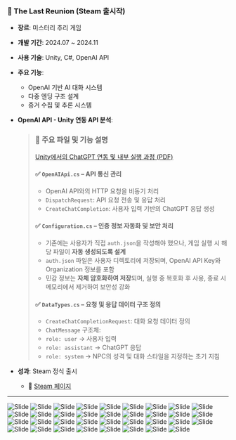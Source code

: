### 🎯 The Last Reunion (Steam 출시작)
- **장르**: 미스터리 추리 게임
- **개발 기간**: 2024.07 ~ 2024.11
- **사용 기술**: Unity, C#, OpenAI API
- **주요 기능**:
  - OpenAI 기반 AI 대화 시스템
  - 다중 엔딩 구조 설계
  - 증거 수집 및 추론 시스템

- **OpenAI API - Unity 연동 API 분석**:
  > ### 🔧 주요 파일 및 기능 설명
  > [Unity에서의 ChatGPT 연동 및 내부 실행 과정 (PDF)](Images/Unity_ChatGPT_Integration_Report.pdf)
  > 
  > #### ✅ `OpenAIApi.cs` – API 통신 관리
  > - OpenAI API와의 HTTP 요청을 비동기 처리
  > - `DispatchRequest`: API 요청 전송 및 응답 처리
  > - `CreateChatCompletion`: 사용자 입력 기반의 ChatGPT 응답 생성
  >
  > #### ✅ `Configuration.cs` – 인증 정보 자동화 및 보안 처리
  > - 기존에는 사용자가 직접 `auth.json`을 작성해야 했으나,
  > 게임 실행 시 해당 파일이 **자동 생성되도록 설계**
  > - `auth.json` 파일은 사용자 디렉토리에 저장되며,
  OpenAI API Key와 Organization 정보를 포함
  > - 민감 정보는 **자체 암호화하여 저장**되며,
  실행 중 복호화 후 사용, 종료 시 메모리에서 제거하여 보안성 강화
  >
  > #### ✅ `DataTypes.cs` – 요청 및 응답 데이터 구조 정의
  > - `CreateChatCompletionRequest`: 대화 요청 데이터 정의
  > - `ChatMessage` 구조체:
  > - `role: user` → 사용자 입력
  > - `role: assistant` → ChatGPT 응답
  > - `role: system` → NPC의 성격 및 대화 스타일을 지정하는 초기 지침

- **성과**: Steam 정식 출시  
  - 🛒 [Steam 페이지](https://store.steampowered.com/app/3600510/The_Last_Reunion/)

---

![Slide](./Images/슬라이드1.JPG)
![Slide](./Images/슬라이드2.JPG)
![Slide](./Images/슬라이드3.JPG)
![Slide](./Images/슬라이드4.JPG)
![Slide](./Images/슬라이드5.JPG)
![Slide](./Images/슬라이드6.JPG)
![Slide](./Images/슬라이드7.JPG)
![Slide](./Images/슬라이드8.JPG)
![Slide](./Images/슬라이드9.JPG)
![Slide](./Images/슬라이드10.JPG)
![Slide](./Images/슬라이드11.JPG)
![Slide](./Images/슬라이드12.JPG)
![Slide](./Images/슬라이드13.JPG)
![Slide](./Images/슬라이드14.JPG)
![Slide](./Images/슬라이드15.JPG)
![Slide](./Images/슬라이드16.JPG)
![Slide](./Images/슬라이드17.JPG)
![Slide](./Images/슬라이드18.JPG)
![Slide](./Images/슬라이드19.JPG)
![Slide](./Images/슬라이드20.JPG)
![Slide](./Images/슬라이드21.JPG)
![Slide](./Images/슬라이드22.JPG)
![Slide](./Images/슬라이드23.JPG)
![Slide](./Images/슬라이드24.JPG)
![Slide](./Images/슬라이드25.JPG)
![Slide](./Images/슬라이드26.JPG)
![Slide](./Images/슬라이드27.JPG)
![Slide](./Images/슬라이드28.JPG)
![Slide](./Images/슬라이드29.JPG)
![Slide](./Images/슬라이드30.JPG)
![Slide](./Images/슬라이드31.JPG)
![Slide](./Images/슬라이드32.JPG)
![Slide](./Images/슬라이드33.JPG)
![Slide](./Images/슬라이드34.JPG)
![Slide](./Images/슬라이드35.JPG)
